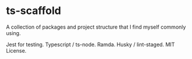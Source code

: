 # ts-scaffold

A collection of packages and project structure that I find myself commonly using.

Jest for testing.
Typescript / ts-node.
Ramda.
Husky / lint-staged.
MIT License.
